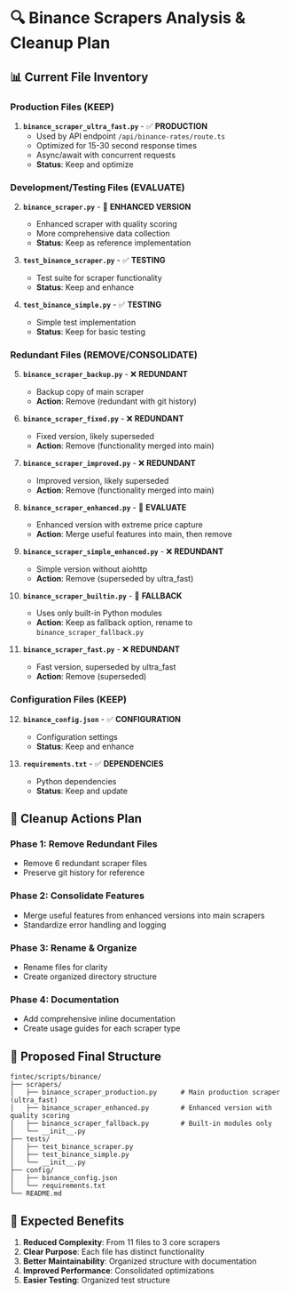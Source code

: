 # 🔍 Binance Scrapers Analysis & Cleanup Plan

## 📊 Current File Inventory

### **Production Files (KEEP)**
1. **`binance_scraper_ultra_fast.py`** - ✅ **PRODUCTION**
   - Used by API endpoint `/api/binance-rates/route.ts`
   - Optimized for 15-30 second response times
   - Async/await with concurrent requests
   - **Status**: Keep and optimize

### **Development/Testing Files (EVALUATE)**
2. **`binance_scraper.py`** - 🔄 **ENHANCED VERSION**
   - Enhanced scraper with quality scoring
   - More comprehensive data collection
   - **Status**: Keep as reference implementation

3. **`test_binance_scraper.py`** - ✅ **TESTING**
   - Test suite for scraper functionality
   - **Status**: Keep and enhance

4. **`test_binance_simple.py`** - ✅ **TESTING**
   - Simple test implementation
   - **Status**: Keep for basic testing

### **Redundant Files (REMOVE/CONSOLIDATE)**
5. **`binance_scraper_backup.py`** - ❌ **REDUNDANT**
   - Backup copy of main scraper
   - **Action**: Remove (redundant with git history)

6. **`binance_scraper_fixed.py`** - ❌ **REDUNDANT**
   - Fixed version, likely superseded
   - **Action**: Remove (functionality merged into main)

7. **`binance_scraper_improved.py`** - ❌ **REDUNDANT**
   - Improved version, likely superseded
   - **Action**: Remove (functionality merged into main)

8. **`binance_scraper_enhanced.py`** - 🔄 **EVALUATE**
   - Enhanced version with extreme price capture
   - **Action**: Merge useful features into main, then remove

9. **`binance_scraper_simple_enhanced.py`** - ❌ **REDUNDANT**
   - Simple version without aiohttp
   - **Action**: Remove (superseded by ultra_fast)

10. **`binance_scraper_builtin.py`** - 🔄 **FALLBACK**
    - Uses only built-in Python modules
    - **Action**: Keep as fallback option, rename to `binance_scraper_fallback.py`

11. **`binance_scraper_fast.py`** - ❌ **REDUNDANT**
    - Fast version, superseded by ultra_fast
    - **Action**: Remove (superseded)

### **Configuration Files (KEEP)**
12. **`binance_config.json`** - ✅ **CONFIGURATION**
    - Configuration settings
    - **Status**: Keep and enhance

13. **`requirements.txt`** - ✅ **DEPENDENCIES**
    - Python dependencies
    - **Status**: Keep and update

## 🎯 Cleanup Actions Plan

### **Phase 1: Remove Redundant Files**
- Remove 6 redundant scraper files
- Preserve git history for reference

### **Phase 2: Consolidate Features**
- Merge useful features from enhanced versions into main scrapers
- Standardize error handling and logging

### **Phase 3: Rename & Organize**
- Rename files for clarity
- Create organized directory structure

### **Phase 4: Documentation**
- Add comprehensive inline documentation
- Create usage guides for each scraper type

## 📁 Proposed Final Structure

```
fintec/scripts/binance/
├── scrapers/
│   ├── binance_scraper_production.py      # Main production scraper (ultra_fast)
│   ├── binance_scraper_enhanced.py        # Enhanced version with quality scoring
│   ├── binance_scraper_fallback.py        # Built-in modules only
│   └── __init__.py
├── tests/
│   ├── test_binance_scraper.py
│   ├── test_binance_simple.py
│   └── __init__.py
├── config/
│   ├── binance_config.json
│   └── requirements.txt
└── README.md
```

## 🚀 Expected Benefits

1. **Reduced Complexity**: From 11 files to 3 core scrapers
2. **Clear Purpose**: Each file has distinct functionality
3. **Better Maintainability**: Organized structure with documentation
4. **Improved Performance**: Consolidated optimizations
5. **Easier Testing**: Organized test structure